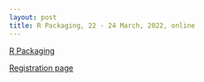 ```yaml
---
layout: post
title: R Packaging, 22 - 24 March, 2022, online
---
```

[R Packaging](https://esciencecenter-digital-skills.github.io/2022-03-22-ds-rpackaging/)

[Registration page](https://www.eventbrite.co.uk/e/r-packaging-tickets-289396200827)

